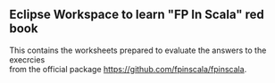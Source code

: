 ## Eclipse Workspace to learn "FP In Scala" red book

This contains the worksheets prepared to evaluate the answers to the execrcies  
from the official package https://github.com/fpinscala/fpinscala.


